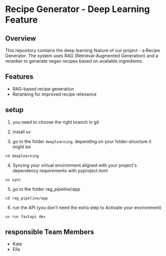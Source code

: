 # Recipe Generator - Deep Learning Feature

## Overview
This repository contains the deep learning feature of our project - a Recipe Generator. The system uses RAG (Retrieval-Augmented Generation) and a reranker to generate vegan recipes based on available ingredients.

## Features
- RAG-based recipe generation
- Reranking for improved recipe relevance

## setup 
1. you need to choose the right branch in git
2. install uv

3. go to the folder `deeplearning`. depending on your folder-structure it might be
```
cd deeplearning
``` 

4. Syncing your virtual environment aligned with your project's dependency requirements with pyproject.toml
``` 
uv sync
``` 


5. go to the folder rag_pipeline/app
```
cd rag_pipeline/app
``` 

6. run the API (you don't need the extra step to Activate your environment)
``` 
uv run fastapi dev
```


## responsible Team Members
- Kate
- Ella